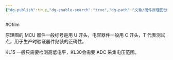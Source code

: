 ```yaml
---
{"dg-publish":true,"dg-enable-search":"true","dg-path":"文章/硬件原理图分析.md","permalink":"/文章/硬件原理图分析/","dgEnableSearch":"true","dgPassFrontmatter":true,"created":"2022-07-09T15:43:30.000+08:00","updated":"2023-11-19T14:57:15.000+08:00"}
---
```


#Ofilm 

原理图的 MCU 器件一般标号是用 U 开头，电容器件一般用 C 开头，T 代表测试点，用于生产时验证器件贴装的正确性。

KL15 一般只需要检测高低电平，KL30会需要 ADC 采集电压范围。